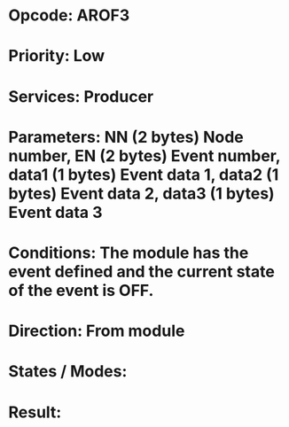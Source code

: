 # Opcode: AROF3
# Priority: Low
# Services: Producer
# Parameters: NN (2 bytes) Node number, EN (2 bytes) Event number, data1 (1 bytes) Event data 1, data2 (1 bytes) Event data 2, data3 (1 bytes) Event data 3
# Conditions: The module has the event defined and the current state of the event is OFF.
# Direction: From module
# States / Modes: 
# Result: 